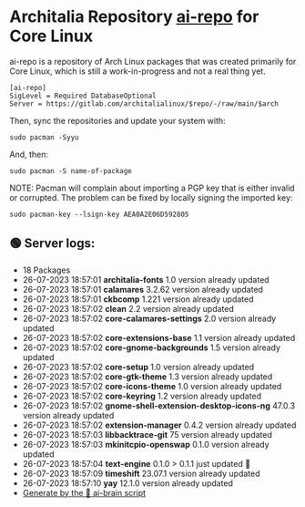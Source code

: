 # Architalia Repository [ai-repo](https://gitlab.com/architalialinux/ai-repo) for Core Linux

ai-repo is a repository of Arch Linux packages that was created primarily for Core Linux, which is still a work-in-progress and not a real thing yet.

```
[ai-repo]
SigLevel = Required DatabaseOptional
Server = https://gitlab.com/architalialinux/$repo/-/raw/main/$arch 
```

Then, sync the repositories and update your system with:

```
sudo pacman -Syyu
```

And, then:

```
sudo pacman -S name-of-package
```

NOTE: Pacman will complain about importing a PGP key that is either invalid or corrupted.  The problem can be fixed by locally signing the imported key:

```
sudo pacman-key --lsign-key AEA0A2E06D592805
```



## 🟢 Server logs:
- 18 Packages
- 26-07-2023 18:57:01 **architalia-fonts** 1.0 version already updated
- 26-07-2023 18:57:01 **calamares** 3.2.62 version already updated
- 26-07-2023 18:57:01 **ckbcomp** 1.221 version already updated
- 26-07-2023 18:57:02 **clean** 2.2 version already updated
- 26-07-2023 18:57:02 **core-calamares-settings** 2.0 version already updated
- 26-07-2023 18:57:02 **core-extensions-base** 1.1 version already updated
- 26-07-2023 18:57:02 **core-gnome-backgrounds** 1.5 version already updated
- 26-07-2023 18:57:02 **core-setup** 1.0 version already updated
- 26-07-2023 18:57:02 **core-gtk-theme** 1.3 version already updated
- 26-07-2023 18:57:02 **core-icons-theme** 1.0 version already updated
- 26-07-2023 18:57:02 **core-keyring** 1.2 version already updated
- 26-07-2023 18:57:02 **gnome-shell-extension-desktop-icons-ng** 47.0.3 version already updated
- 26-07-2023 18:57:02 **extension-manager** 0.4.2 version already updated
- 26-07-2023 18:57:03 **libbacktrace-git** 75 version already updated
- 26-07-2023 18:57:03 **mkinitcpio-openswap** 0.1.0 version already updated
- 26-07-2023 18:57:04 **text-engine** 0.1.0 > 0.1.1 just updated 🔹
- 26-07-2023 18:57:09 **timeshift** 23.07.1 version already updated
- 26-07-2023 18:57:10 **yay** 12.1.0 version already updated
 - [Generate by the 🤖 ai-brain script](https://gitlab.com/architalialinux/ai-repo/-/blob/main/ai-brain)
